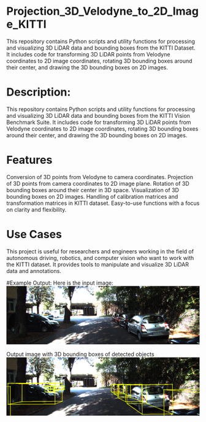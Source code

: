 # Projection_3D_Velodyne_to_2D_Image_KITTI
This repository contains Python scripts and utility functions for processing and visualizing 3D LiDAR data and bounding boxes from the KITTI Dataset. It includes code for transforming 3D LiDAR points from Velodyne coordinates to 2D image coordinates, rotating 3D bounding boxes around their center, and drawing the 3D bounding boxes on 2D images.
# Description:
This repository contains Python scripts and utility functions for processing and visualizing 3D LiDAR data and bounding boxes from the KITTI Vision Benchmark Suite. It includes code for transforming 3D LiDAR points from Velodyne coordinates to 2D image coordinates, rotating 3D bounding boxes around their center, and drawing the 3D bounding boxes on 2D images.

# Features
Conversion of 3D points from Velodyne to camera coordinates.
Projection of 3D points from camera coordinates to 2D image plane.
Rotation of 3D bounding boxes around their center in 3D space.
Visualization of 3D bounding boxes on 2D images.
Handling of calibration matrices and transformation matrices in KITTI dataset.
Easy-to-use functions with a focus on clarity and flexibility.
# Use Cases
This project is useful for researchers and engineers working in the field of autonomous driving, robotics, and computer vision who want to work with the KITTI dataset. It provides tools to manipulate and visualize 3D LiDAR data and annotations.

#Example Output:
Here is the input image:
![Alt text](000005.png)

Output image with 3D bounding boxes of detected objects
![Alt text](image_5_output.png)


